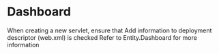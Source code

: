 # Dashboard
When creating a new servlet, ensure that Add information to deployment descriptor (web.xml) is checked
Refer to Entity.Dashboard for more information